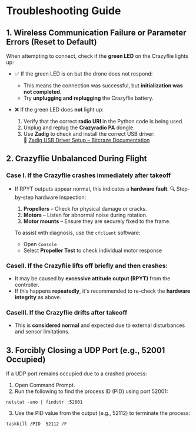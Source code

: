 # Troubleshooting Guide

## 1. Wireless Communication Failure or Parameter Errors (Reset to Default)

When attempting to connect, check if the **green LED** on the Crazyflie lights up:

- ✅ If the green LED is on but the drone does not respond:
  - This means the connection was successful, but **initialization was not completed**.
  - Try **unplugging and replugging** the Crazyflie battery.

- ❌ If the green LED does **not** light up:
  1. Verify that the correct **radio URI** in the Python code is being used.
  2. Unplug and replug the **Crazyradio PA** dongle.
  3. Use **Zadig** to check and install the correct USB driver:  
     🔗 [Zadig USB Driver Setup – Bitcraze Documentation](https://www.bitcraze.io/documentation/repository/crazyradio-firmware/master/building/usbwindows/)



## 2. Crazyflie Unbalanced During Flight

### Case I. If the Crazyflie crashes immediately after takeoff 
- If RPYT outputs appear normal, this indicates a **hardware fault**.
  🔍 Step-by-step hardware inspection:

  1. **Propellers** – Check for physical damage or cracks.
  2. **Motors** – Listen for abnormal noise during rotation.
  3. **Motor mounts** – Ensure they are securely fixed to the frame.

  To assist with diagnosis, use the `cfclient` software:
    - Open `Console`
    - Select **Propeller Test** to check individual motor response

### CaseII. If the Crazyflie lifts off briefly and then crashes:

- It may be caused by **excessive attitude output (RPYT)** from the controller.
- If this happens **repeatedly**, it's recommended to re-check the **hardware integrity** as above.



### CaseIII. If the Crazyflie **drifts after takeoff**
- This is **considered normal** and expected due to external disturbances and sensor limitations.


## 3. Forcibly Closing a UDP Port (e.g., 52001 Occupied)

If a UDP port remains occupied due to a crashed process:

1. Open Command Prompt.
2. Run the following to find the process ID (PID) using port 52001:
```
netstat -ano | findstr :52001
```
3. Use the PID value from the output (e.g., 52112) to terminate the process:
```
taskkill /PID  52112 /F
```
